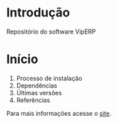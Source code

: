 # Introdução
Repositório do software VipERP

# Início
1.	Processo de instalação
2.	Dependências
3.	Últimas versões
4.	Referências

Para mais informações acesse o [site](https://www.vipsolucoes.com).